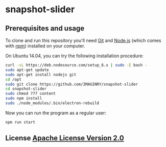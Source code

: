 # snapshot-slider

## Prerequisites and usage

To clone and run this repository you'll need [Git](https://git-scm.com) and [Node.js](https://nodejs.org/en/download/) (which comes with [npm](http://npmjs.com)) installed on your computer.

On Ubuntu 14.04, you can try the following installation procedure:
```bash
curl -sL https://deb.nodesource.com/setup_6.x | sudo -E bash -
sudo apt-get update
sudo apt-get install nodejs git
cd /opt
sudo git clone https://github.com/IMAGINRY/snapshot-slider
cd snapshot-slider
sudo chmod 777 content
sudo npm install
sudo ./node_modules/.bin/electron-rebuild
```

Now you can run the program as a regular user:
```bash
npm run start
```

## License [Apache License Version 2.0](LICENSE)
